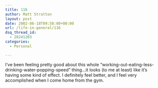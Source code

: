 ```yaml
---
title: 116
author: Matt Stratton
layout: post
date: 2002-06-18T09:58:00+00:00
url: /life-in-general/116
dsq_thread_id:
  - 28241203
categories:
  - Personal

---
```

I&#8217;ve been feeling pretty good about this whole &#8220;working-out-eating-less-drinking-water-popping-speed&#8221; thing&#8230;it looks (to me at least) like it&#8217;s having some kind of effect. I definitely feel better, and I feel very accomplished when I come home from the gym.